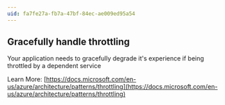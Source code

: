 ```yaml
---
uid: fa7fe27a-fb7a-47bf-84ec-ae009ed95a54
---
```

## Gracefully handle throttling

<div class="alert is-warning"><p>Your application needs to gracefully degrade it's experience if being throttled by a dependent service</p></div>

Learn More: [https://docs.microsoft.com/en-us/azure/architecture/patterns/throttling](https://docs.microsoft.com/en-us/azure/architecture/patterns/throttling)